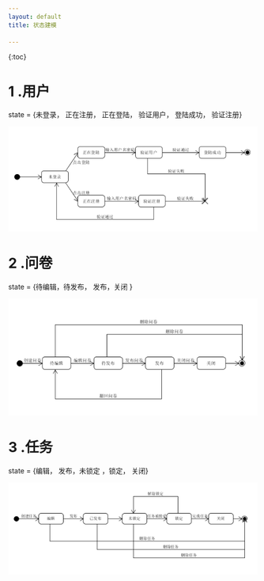 ```yaml
---
layout: default
title: 状态建模

---
```


{:toc}



# 1 .用户

state = {未登录， 正在注册， 正在登陆， 验证用户， 登陆成功， 验证注册}

![1561375706251](images\状态建模\状态建模-用户状态图.png)







# 2 .问卷

state = {待编辑，待发布， 发布，关闭 }

![](images\状态建模\状态建模-问卷状态图.png)



# 3 .任务

state = {编辑， 发布，未锁定 ，锁定， 关闭}

![](images\状态建模\状态建模-任务状态图.png)



